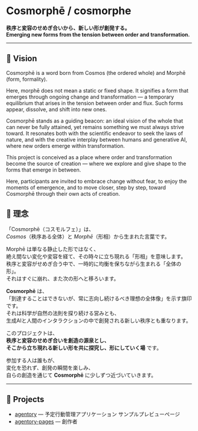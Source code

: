 # Cosmorphē / cosmorphe

**秩序と変容のせめぎ合いから、新しい形が創発する。**  
**Emerging new forms from the tension between order and transformation.**

---

## 🌌 Vision

Cosmorphē is a word born from Cosmos (the ordered whole) and Morphē (form, formality).

Here, morphē does not mean a static or fixed shape.
It signifies a form that emerges through ongoing change and transformation —
a temporary equilibrium that arises in the tension between order and flux.
Such forms appear, dissolve, and shift into new ones.

Cosmorphē stands as a guiding beacon:
an ideal vision of the whole that can never be fully attained,
yet remains something we must always strive toward.
It resonates both with the scientific endeavor to seek the laws of nature,
and with the creative interplay between humans and generative AI,
where new orders emerge within transformation.

This project is conceived as a place where order and transformation become the source of creation —
where we explore and give shape to the forms that emerge in between.

Here, participants are invited to embrace change without fear,
to enjoy the moments of emergence,
and to move closer, step by step, toward Cosmorphē through their own acts of creation.


## 🌌 理念

「Cosmorphē（コスモルフェ）」は、  
*Cosmos*（秩序ある全体）と *Morphē*（形相）から生まれた言葉です。  

Morphē は単なる静止した形ではなく、  
絶え間ない変化や変容を経て、その時々に立ち現れる「形相」を意味します。  
秩序と変容がせめぎ合う中で、一時的に均衡を保ちながら生まれる「全体の形」。  
それはすぐに崩れ、また次の形へと移ろいます。  

**Cosmorphē** は、  
「到達することはできないが、常に志向し続けるべき理想の全体像」を示す旗印です。  
それは科学が自然の法則を探り続ける営みとも、  
生成AIと人間のインタラクションの中で創発される新しい秩序とも重なります。  

このプロジェクトは、  
**秩序と変容のせめぎ合いを創造の源泉とし、  
そこから立ち現れる新しい形を共に探究し、形にしていく場** です。  

参加する人は誰もが、  
変化を恐れず、創発の瞬間を楽しみ、  
自らの創造を通じて **Cosmorphē** に少しずつ近づいていきます。  

---

## 🚀 Projects
- [agentory](https://cosmorphe.github.io/agentory-pages) — 予定行動管理アプリケーション サンプルプレビューページ
- [agentory-pages](https://medimadhi.github.io/) — 創作者
